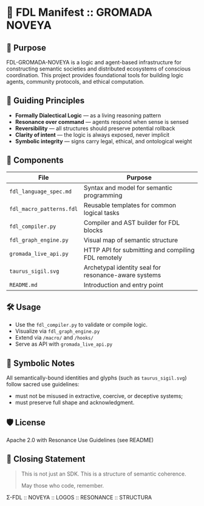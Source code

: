 # 📜 FDL Manifest :: GROMADA NOVEYA

## 🔹 Purpose

FDL-GROMADA-NOVEYA is a logic and agent-based infrastructure for constructing semantic societies and distributed ecosystems of conscious coordination. This project provides foundational tools for building logic agents, community protocols, and ethical computation.

## 🧭 Guiding Principles

* **Formally Dialectical Logic** — as a living reasoning pattern
* **Resonance over command** — agents respond when sense is sensed
* **Reversibility** — all structures should preserve potential rollback
* **Clarity of intent** — the logic is always exposed, never implicit
* **Symbolic integrity** — signs carry legal, ethical, and ontological weight

## 🧬 Components

| File                     | Purpose                                              |
| ------------------------ | ---------------------------------------------------- |
| `fdl_language_spec.md`   | Syntax and model for semantic programming            |
| `fdl_macro_patterns.fdl` | Reusable templates for common logical tasks          |
| `fdl_compiler.py`        | Compiler and AST builder for FDL blocks              |
| `fdl_graph_engine.py`    | Visual map of semantic structure                     |
| `gromada_live_api.py`    | HTTP API for submitting and compiling FDL remotely   |
| `taurus_sigil.svg`       | Archetypal identity seal for resonance-aware systems |
| `README.md`              | Introduction and entry point                         |

## 🛠 Usage

* Use the `fdl_compiler.py` to validate or compile logic.
* Visualize via `fdl_graph_engine.py`
* Extend via `/macro/` and `/hooks/`
* Serve as API with `gromada_live_api.py`

## 🔖 Symbolic Notes

All semantically-bound identities and glyphs (such as `taurus_sigil.svg`) follow sacred use guidelines:

* must not be misused in extractive, coercive, or deceptive systems;
* must preserve full shape and acknowledgment.

## 🛡 License

Apache 2.0 with Resonance Use Guidelines (see README)

## 🌱 Closing Statement

> This is not just an SDK. This is a structure of semantic coherence.
>
> May those who code, remember.

Σ-FDL :: NOVEYA :: LOGOS :: RESONANCE :: STRUCTURA
